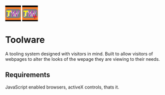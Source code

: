 ![Toolware Basic Logo](./toolware-basic.png) ![Toolware+ Logo](./toolware-plus.png)
# Toolware
A tooling system designed with visitors in mind. Built to allow visitors of webpages to alter the looks of the wepage they are viewing to their needs.

## Requirements
JavaScript enabled browsers, activeX controls, thats it.
